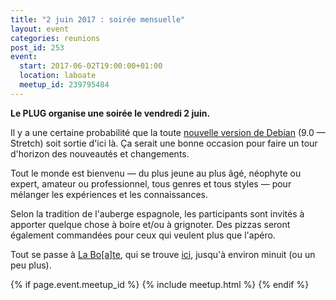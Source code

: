 ```yaml
---
title: "2 juin 2017 : soirée mensuelle"
layout: event
categories: reunions
post_id: 253
event:
  start: 2017-06-02T19:00:00+01:00
  location: laboate
  meetup_id: 239795484
---
```


**Le PLUG organise une soirée le vendredi 2 juin.**

Il y a une certaine probabilité que la toute [nouvelle version de Debian](https://lists.debian.org/debian-devel-announce/2017/04/msg00013.html) (9.0 — Stretch) soit sortie d'ici là. Ça serait une bonne occasion pour faire un tour d'horizon des nouveautés et changements.

Tout le monde est bienvenu — du plus jeune au plus âgé, néophyte ou
expert, amateur ou professionnel, tous genres et tous styles — pour
mélanger les expériences et les connaissances.

Selon la tradition de l'auberge espagnole, les participants sont invités à apporter quelque chose à boire et/ou à grignoter. Des pizzas seront également commandées pour ceux qui veulent plus que l'apéro.

Tout se passe à [La Bo\[a\]te](http://laboate.com/), qui se trouve [ici](https://www.openstreetmap.org/?mlat=43.29207&mlon=5.37297#map=19/43.29207/5.37297), jusqu'à environ minuit (ou un peu plus).

{% if page.event.meetup_id %}
  {% include meetup.html %}
{% endif %}
